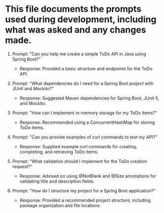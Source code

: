 # This file documents the prompts used during development, including what was asked and any changes made.

1. Prompt: "Can you help me create a simple ToDo API in Java using Spring Boot?"
   - Response: Provided a basic structure and endpoints for the ToDo API.

2. Prompt: "What dependencies do I need for a Spring Boot project with JUnit and Mockito?"
   - Response: Suggested Maven dependencies for Spring Boot, JUnit 5, and Mockito.

3. Prompt: "How can I implement in-memory storage for my ToDo items?"
   - Response: Recommended using a ConcurrentHashMap for storing ToDo items.

4. Prompt: "Can you provide examples of curl commands to test my API?"
   - Response: Supplied example curl commands for creating, completing, and retrieving ToDo items.

5. Prompt: "What validation should I implement for the ToDo creation request?"
   - Response: Advised on using @NotBlank and @Size annotations for validating title and description fields.

6. Prompt: "How do I structure my project for a Spring Boot application?"
   - Response: Provided a recommended project structure, including package organization and file locations.